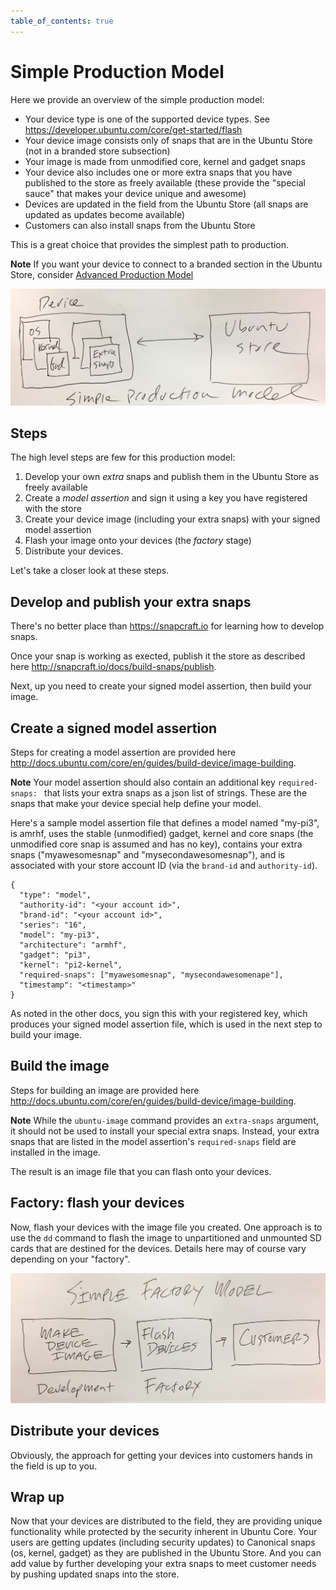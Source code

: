 ```yaml
---
table_of_contents: true
---
```

# Simple Production Model

Here we provide an overview of the simple production model:

* Your device type is one of the supported device types. See <https://developer.ubuntu.com/core/get-started/flash>
* Your device image consists only of snaps that are in the Ubuntu Store (not in a branded store subsection) 
* Your image is made from unmodified core, kernel and gadget snaps
* Your device also includes one or more extra snaps that you have published to the store as freely available (these provide the "special sauce" that makes your device unique and awesome)
* Devices are updated in the field from the Ubuntu Store (all snaps are updated as updates become available)
* Customers can also install snaps from the Ubuntu Store

This is a great choice that provides the simplest path to production.

**Note** If you want your device to connect to a branded section in the Ubuntu Store, consider [Advanced Production Model](advanced.md)

!["Simple Production Model"](../../../media/production-model-simple.png)

## Steps

The high level steps are few for this production model:

1. Develop your own _extra_ snaps and publish them in the Ubuntu Store as freely available
1. Create a _model assertion_ and sign it using a key you have registered with the store
1. Create your device image (including your extra snaps) with your signed model assertion
1. Flash your image onto your devices (the _factory_ stage)
1. Distribute your devices.

Let's take a closer look at these steps.

## Develop and publish your extra snaps

There's no better place than <https://snapcraft.io> for learning how to develop snaps.

Once your snap is working as exected, publish it the store as described here <http://snapcraft.io/docs/build-snaps/publish>.

Next, up you need to create your signed model assertion, then build your image.

## Create a signed model assertion

Steps for creating a model assertion are provided here <http://docs.ubuntu.com/core/en/guides/build-device/image-building>.

**Note** Your model assertion should also contain an additional key `required-snaps: ` that lists your extra snaps as a json list of strings. These are the snaps that make your device special help define your model.

Here's a sample model assertion file that defines a model named "my-pi3", is amrhf, uses the stable (unmodified) gadget, kernel and core snaps (the unmodified core snap is assumed and has no key), contains your extra snaps ("myawesomesnap" and "mysecondawesomesnap"), and is associated with your store account ID (via the `brand-id` and `authority-id`).
 
    {
      "type": "model",
      "authority-id": "<your account id>",
      "brand-id": "<your account id>",
      "series": "16",
      "model": "my-pi3",
      "architecture": "armhf",
      "gadget": "pi3",
      "kernel": "pi2-kernel",
      "required-snaps": ["myawesomesnap", "mysecondawesomenape"], 
      "timestamp": "<timestamp>"
    }

As noted in the other docs, you sign this with your registered key, which produces your signed model assertion file, which is used in the next step to build your image.

## Build the image

Steps for building an image are provided here <http://docs.ubuntu.com/core/en/guides/build-device/image-building>.

**Note** While the `ubuntu-image` command provides an `extra-snaps` argument, it should not be used to install your special extra snaps. Instead, your extra snaps that are listed in the model assertion's `required-snaps` field are installed in the image.

The result is an image file that you can flash onto your devices.

## Factory: flash your devices

Now, flash your devices with the image file you created. One approach is to use the `dd` command to flash the image to unpartitioned and unmounted SD cards that are destined for the devices. Details here may of course vary depending on your "factory".

!["Simple Factory Model"](../../../media/factory-model-simple.png)

## Distribute your devices

Obviously, the approach for getting your devices into customers hands in the field is up to you. 

## Wrap up

Now that your devices are distributed to the field, they are providing unique functionality while protected by the security inherent in Ubuntu Core. 
Your users are getting updates (including security updates) to Canonical snaps (os, kernel, gadget) as they are published in the Ubuntu Store. And you can add value by further developing your extra snaps to meet customer needs by pushing updated snaps into the store.

